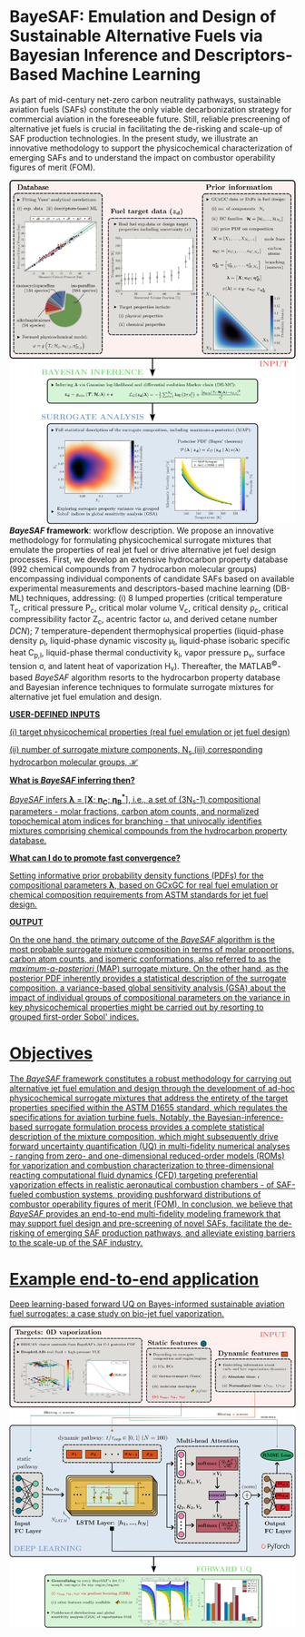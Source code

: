 # BayeSAF: Emulation and Design of Sustainable Alternative Fuels via Bayesian Inference and Descriptors-Based Machine Learning

As part of mid-century net-zero carbon neutrality pathways, sustainable aviation fuels (SAFs) constitute the only viable decarbonization strategy for commercial aviation in the foreseeable future. Still, reliable prescreening of alternative jet fuels is crucial in facilitating the de-risking and scale-up of SAF production technologies. In the present study, we illustrate an innovative methodology to support the physicochemical characterization of emerging SAFs and to understand the impact on combustor operability figures of merit (FOM).

![BayeSAF workflow](img/workflow.png)
**_BayeSAF_ framework**: workflow description. We propose an innovative methodology for formulating physicochemical surrogate mixtures that emulate the properties of real jet fuel or drive alternative jet fuel design processes. First, we develop an extensive hydrocarbon property database (992 chemical compounds from 7 hydrocarbon molecular groups) encompassing individual components of candidate SAFs based on available experimental measurements and descriptors-based machine learning (DB-ML) techniques, addressing: (i) 8 lumped properties (critical temperature T<sub>c</sub>, critical pressure P<sub>c</sub>, critical molar volume V<sub>c</sub>, critical density ρ<sub>c</sub>, critical compressibility factor Ζ<sub>c</sub>, acentric factor ω, and derived cetane number _DCN_); 7 temperature-dependent thermophysical properties (liquid-phase density ρ<sub>l</sub>, liquid-phase dynamic viscosity μ<sub>l</sub>, liquid-phase isobaric specific heat C<sub>p,l</sub>, liquid-phase thermal conductivity k<sub>l</sub>, vapor pressure p<sub>v</sub>, surface tension σ, and latent heat of vaporization H<sub>v</sub>). Thereafter, the MATLAB<sup>©</sup>-based _BayeSAF_ algorithm resorts to the hydrocarbon property database and Bayesian inference techniques to formulate surrogate mixtures for alternative jet fuel emulation and design. 

**<u>USER-DEFINED INPUTS<u>** 

(i) target physicochemical properties (real fuel emulation or jet fuel design)

(ii) number of surrogate mixture components, N<sub>s</sub>
(iii) corresponding hydrocarbon molecular groups, ℋ

**What is _BayeSAF_ inferring then?**

_BayeSAF_ infers **λ** = [**X**; **n<sub>C</sub>**; **η<sub>Β</sub><sup>*</sup>**], i.e., a set of (3N<sub>s</sub>-1) compositional parameters - molar fractions, carbon atom counts, and normalized topochemical atom indices for branching - that univocally identifies mixtures comprising chemical compounds from the hydrocarbon property database. 

**What can I do to promote fast convergence?**

Setting informative prior probability density functions (PDFs) for the compositional parameters **λ**, based on GCxGC for real fuel emulation or chemical composition requirements from ASTM standards for jet fuel design.

**<u>OUTPUT<u>**

On the one hand, the primary outcome of the _BayeSAF_ algorithm is the most probable surrogate mixture composition in terms of molar proportions, carbon atom counts, and isomeric conformations, also referred to as the _maximum-a-posteriori_ (MAP) surrogate mixture. On the other hand, as the posterior PDF inherently provides a statistical description of the surrogate composition, a variance-based global sensitivity analysis (GSA) about the impact of individual groups of compositional parameters on the variance in key physicochemical properties might be carried out by resorting to grouped first-order Sobol' indices.

# Objectives

The _BayeSAF_ framework constitutes a robust methodology for carrying out alternative jet fuel emulation and design through the development of ad-hoc physicochemical surrogate mixtures that address the entirety of the target properties specified within the ASTM D1655 standard, which regulates the specifications for aviation turbine fuels. Notably, the Bayesian-inference-based surrogate formulation process provides a complete statistical description of the mixture composition, which might subsequently drive forward uncertainty quantification (UQ) in multi-fidelity numerical analyses - ranging from zero- and one-dimensional reduced-order models (ROMs) for vaporization and combustion characterization to three-dimensional reacting computational fluid dynamics (CFD) targeting preferential vaporization effects in realistic aeronautical combustion chambers - of SAF-fueled combustion systems, providing pushforward distributions of combustor operability figures of merit (FOM). In conclusion, we believe that _BayeSAF_ provides an end-to-end multi-fidelity modeling framework that may support fuel design and pre-screening of novel SAFs, facilitate the de-risking of emerging SAF production pathways, and alleviate existing barriers to the scale-up of the SAF industry.

# Example end-to-end application

Deep learning-based forward UQ on Bayes-informed sustainable aviation fuel surrogates: a case study on bio-jet fuel vaporization.

![BayeSAF application](img/end_to_end.png)
